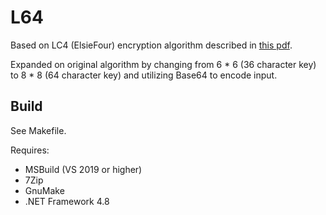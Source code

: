 # L64

Based on LC4 (ElsieFour) encryption algorithm described in [this pdf](https://github.com/h2oboi89/L64/blob/master/Documents/339.pdf).

Expanded on original algorithm by changing from 6 * 6 (36 character key) to 8 * 8 (64 character key) and utilizing Base64 to encode input.



## Build

See Makefile.

Requires:

- MSBuild (VS 2019 or higher)
- 7Zip
- GnuMake
- .NET Framework 4.8